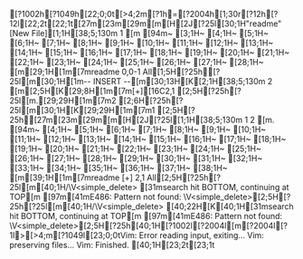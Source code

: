 [?1002h[?1049h[22;0;0t[>4;2m[?1h=[?2004h[1;30r[?12h[?12l[22;2t[22;1t[27m[23m[29m[m[H[2J[?25l[30;1H"readme" [New File][1;1H[38;5;130m  1 [m
[94m~                                           [3;1H~                                           [4;1H~                                           [5;1H~                                           [6;1H~                                           [7;1H~                                           [8;1H~                                           [9;1H~                                           [10;1H~                                           [11;1H~                                           [12;1H~                                           [13;1H~                                           [14;1H~                                           [15;1H~                                           [16;1H~                                           [17;1H~                                           [18;1H~                                           [19;1H~                                           [20;1H~                                           [21;1H~                                           [22;1H~                                           [23;1H~                                           [24;1H~                                           [25;1H~                                           [26;1H~                                           [27;1H~                                           [28;1H~                                           [m[29;1H[1m[7mreadme                    0,0-1          All[1;5H[?25h[?25l[m[30;1H[1m-- INSERT --[m[30;13H[K[2;1H[38;5;130m  2 [m[2;5H[K[29;8H[1m[7m[+][16C2,1   [2;5H[?25h[?25l[m.[29;29H[1m[7m2 [2;6H[?25h[?25l[m[30;1H[K[29;29H[1m[7m1 [2;5H[?25h[27m[23m[29m[m[H[2J[?25l[1;1H[38;5;130m  1 
  2 [m.
[94m~                                                                                                                                                           [4;1H~                                                                                                                                                           [5;1H~                                                                                                                                                           [6;1H~                                                                                                                                                           [7;1H~                                                                                                                                                           [8;1H~                                                                                                                                                           [9;1H~                                                                                                                                                           [10;1H~                                                                                                                                                           [11;1H~                                                                                                                                                           [12;1H~                                                                                                                                                           [13;1H~                                                                                                                                                           [14;1H~                                                                                                                                                           [15;1H~                                                                                                                                                           [16;1H~                                                                                                                                                           [17;1H~                                                                                                                                                           [18;1H~                                                                                                                                                           [19;1H~                                                                                                                                                           [20;1H~                                                                                                                                                           [21;1H~                                                                                                                                                           [22;1H~                                                                                                                                                           [23;1H~                                                                                                                                                           [24;1H~                                                                                                                                                           [25;1H~                                                                                                                                                           [26;1H~                                                                                                                                                           [27;1H~                                                                                                                                                           [28;1H~                                                                                                                                                           [29;1H~                                                                                                                                                           [30;1H~                                                                                                                                                           [31;1H~                                                                                                                                                           [32;1H~                                                                                                                                                           [33;1H~                                                                                                                                                           [34;1H~                                                                                                                                                           [35;1H~                                                                                                                                                           [36;1H~                                                                                                                                                           [37;1H~                                                                                                                                                           [38;1H~                                                                                                                                                           [m[39;1H[1m[7mreadme [+]                                                                                                                                2,1            All[2;5H[?25h[?25l[m[40;1H/\V\<simple_delete\>[31msearch hit BOTTOM, continuing at TOP[m[97m[41mE486: Pattern not found: \V\<simple_delete\>[2;5H[?25h[?25l[m[40;1H/\V\<simple_delete\> [40;22H[K[40;1H[31msearch hit BOTTOM, continuing at TOP[m[97m[41mE486: Pattern not found: \V\<simple_delete\>[2;5H[?25h[40;1H[?1002l[?2004l[m[?2004l[?1l>[>4;m[?1049l[23;0;0tVim: Error reading input, exiting...
Vim: preserving files...
Vim: Finished.
[40;1H[23;2t[23;1t